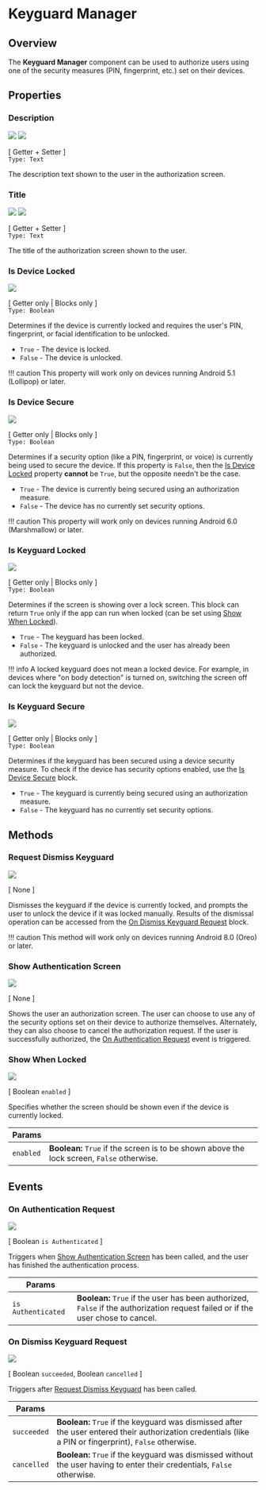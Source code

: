 # Keyguard Manager

## Overview

The **Keyguard Manager** component can be used to authorize users using one of the security measures (PIN, fingerprint, etc.) set on their devices.


## Properties

### Description
![](/assets/images/components/utilities/keyguard-manager/d_description.png) ![](/assets/images/components/utilities/keyguard-manager/p_description.png)

\[ Getter + Setter \]  
`Type: Text`

The description text shown to the user in the authorization screen.


### Title
![](/assets/images/components/utilities/keyguard-manager/d_title.png) ![](/assets/images/components/utilities/keyguard-manager/p_title.png)

\[ Getter + Setter \]  
`Type: Text`

The title of the authorization screen shown to the user.


### Is Device Locked
![](/assets/images/components/utilities/keyguard-manager/p_is-device-locked.png)

\[ Getter only | Blocks only \]  
`Type: Boolean`

Determines if the device is currently locked and requires the user's PIN, fingerprint, or facial identification to be unlocked.

* `True` - The device is locked.
* `False` - The device is unlocked.

!!! caution
    This property will work only on devices running Android 5.1 (Lollipop) or later.


### Is Device Secure
![](/assets/images/components/utilities/keyguard-manager/p_is-device-secure.png)

\[ Getter only | Blocks only \]  
`Type: Boolean`

Determines if a security option (like a PIN, fingerprint, or voice) is currently being used to secure the device. If this property is `False`, then the [Is Device Locked](#is-device-locked) property **cannot** be `True`, but the opposite needn't be the case. 

* `True` - The device is currently being secured using an authorization measure.
* `False` - The device has no currently set security options.

!!! caution
    This property will work only on devices running Android 6.0 (Marshmallow) or later.


### Is Keyguard Locked
![](/assets/images/components/utilities/keyguard-manager/p_is-keyguard-locked.png)

\[ Getter only | Blocks only \]  
`Type: Boolean`

Determines if the screen is showing over a lock screen. This block can return `True` only if the app can run when locked (can be set using [Show When Locked](#show-when-locked)). 

* `True` - The keyguard has been locked.
* `False` - The keyguard is unlocked and the user has already been authorized.

!!! info
		A locked keyguard does not mean a locked device. For example, in devices where "on body detection" is turned on, switching the screen off can lock the keyguard but not the device.


### Is Keyguard Secure
![](/assets/images/components/utilities/keyguard-manager/p_is-keyguard-secure.png)

\[ Getter only | Blocks only \]  
`Type: Boolean`

Determines if the keyguard has been secured using a device security measure. To check if the device has security options enabled, use the [Is Device Secure](#is-device-secure) block. 

* `True` - The keyguard is currently being secured using an authorization measure.
* `False` - The keyguard has no currently set security options.


## Methods

### Request Dismiss Keyguard
![](/assets/images/components/utilities/keyguard-manager/m_request-dismiss-keyguard.png)

\[ None \]

Dismisses the keyguard if the device is currently locked, and prompts the user to unlock the device if it was locked manually. Results of the dismissal operation can be accessed from the [On Dismiss Keyguard Request](#on-dismiss-keyguard-request) block. 

!!! caution
    This method will work only on devices running Android 8.0 (Oreo) or later.


### Show Authentication Screen
![](/assets/images/components/utilities/keyguard-manager/m_show-authentication-screen.png)

\[ None \]

Shows the user an authorization screen. The user can choose to use any of the security options set on their device to authorize themselves. Alternately, they can also choose to cancel the authorization request. If the user is successfully authorized, the [On Authentication Request](#on-authentication-request) event is triggered.


### Show When Locked
![](/assets/images/components/utilities/keyguard-manager/m_show-when-locked.png)

\[ Boolean `enabled` \]

Specifies whether the screen should be shown even if the device is currently locked.
 
Params             |  []()       
------------------ | ------- 
`enabled`          | **Boolean:**  `True` if the screen is to be shown above the lock screen, `False` otherwise.


## Events

### On Authentication Request
![](/assets/images/components/utilities/keyguard-manager/e_on-authentication-request.png)

\[ Boolean `is Authenticated` \]

Triggers when [Show Authentication Screen](#show-authentication-screen) has been called, and the user has finished the authentication process.

Params             |  []()       
------------------ | ------- 
`is Authenticated` | **Boolean:**  `True` if the user has been authorized, `False` if the authorization request failed or if the user chose to cancel.


### On Dismiss Keyguard Request
![](/assets/images/components/utilities/keyguard-manager/e_on-dismiss-keyguard-request.png)

\[ Boolean `succeeded`, Boolean `cancelled` \]

Triggers after [Request Dismiss Keyguard](#request-dismiss-keyguard) has been called.

Params             |  []()       
------------------ | ------- 
`succeeded`        | **Boolean:**  `True` if the keyguard was dismissed after the user entered their authorization credentials (like a PIN or fingerprint), `False` otherwise.
`cancelled`        | **Boolean:**  `True` if the keyguard was dismissed without the user having to enter their credentials, `False` otherwise.